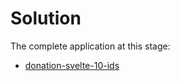 # Solution

The complete application at this stage:

- [donation-svelte-10-ids](https://github.com/wit-hdip-comp-sci-2024/full-stack-1/tree/main/prj/donation/svelte/donation-svelte-10-ids)

